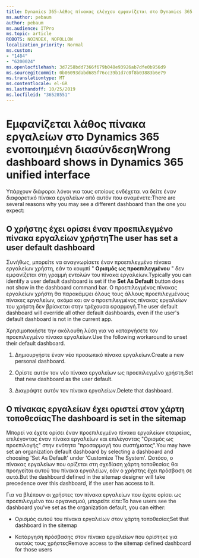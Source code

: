 ```yaml
---
title: Dynamics 365-λάθος πίνακας ελέγχου εμφανίζεται στο Dynamics 365 ενοποιημένη διασύνδεση
ms.author: pebaum
author: pebaum
ms.audience: ITPro
ms.topic: article
ROBOTS: NOINDEX, NOFOLLOW
localization_priority: Normal
ms.custom:
- "1484"
- "6200024"
ms.openlocfilehash: 3d7258bdd7366f679b048e93926ab7dfe0b956d9
ms.sourcegitcommit: 0b06093dabd685f76cc39b1d7c0f8b03883b6e79
ms.translationtype: MT
ms.contentlocale: el-GR
ms.lasthandoff: 10/25/2019
ms.locfileid: "36528551"
---
```

# <a name="wrong-dashboard-shows-in-dynamics-365-unified-interface"></a><span data-ttu-id="e2254-102">Εμφανίζεται λάθος πίνακα εργαλείων στο Dynamics 365 ενοποιημένη διασύνδεση</span><span class="sxs-lookup"><span data-stu-id="e2254-102">Wrong dashboard shows in Dynamics 365 unified interface</span></span>

<span data-ttu-id="e2254-103">Υπάρχουν διάφοροι λόγοι για τους οποίους ενδέχεται να δείτε έναν διαφορετικό πίνακα εργαλείων από αυτόν που αναμένετε:</span><span class="sxs-lookup"><span data-stu-id="e2254-103">There are several reasons why you may see a different dashboard than the one you expect:</span></span>

## <a name="the-user-has-set-a-user-default-dashboard"></a><span data-ttu-id="e2254-104">Ο χρήστης έχει ορίσει έναν προεπιλεγμένο πίνακα εργαλείων χρήστη</span><span class="sxs-lookup"><span data-stu-id="e2254-104">The user has set a user default dashboard</span></span> 

<span data-ttu-id="e2254-105">Συνήθως, μπορείτε να αναγνωρίσετε έναν προεπιλεγμένο πίνακα εργαλείων χρήστη, εάν το κουμπί " **Ορισμός ως προεπιλεγμένου** " δεν εμφανίζεται στη γραμμή εντολών του πίνακα εργαλείων.</span><span class="sxs-lookup"><span data-stu-id="e2254-105">Typically you can identify a user default dashboard is set if the **Set As Default** button does not show in the dashboard command bar.</span></span> <span data-ttu-id="e2254-106">Ο προεπιλεγμένος πίνακας εργαλείων χρήστη θα παρακάμψει όλους τους άλλους προεπιλεγμένους πίνακες εργαλείων, ακόμα και αν ο προεπιλεγμένος πίνακας εργαλείων του χρήστη δεν βρίσκεται στην τρέχουσα εφαρμογή.</span><span class="sxs-lookup"><span data-stu-id="e2254-106">The user default dashboard will override all other default dashboards, even if the user's default dashboard is not in the current app.</span></span>

<span data-ttu-id="e2254-107">Χρησιμοποιήστε την ακόλουθη λύση για να καταργήσετε τον προεπιλεγμένο πίνακα εργαλείων.</span><span class="sxs-lookup"><span data-stu-id="e2254-107">Use the following workaround to unset their default dashboard.</span></span>

1. <span data-ttu-id="e2254-108">Δημιουργήστε έναν νέο προσωπικό πίνακα εργαλείων.</span><span class="sxs-lookup"><span data-stu-id="e2254-108">Create a new personal dashboard.</span></span>

2. <span data-ttu-id="e2254-109">Ορίστε αυτόν τον νέο πίνακα εργαλείων ως προεπιλεγμένο χρήστη.</span><span class="sxs-lookup"><span data-stu-id="e2254-109">Set that new dashboard as the user default.</span></span>

3. <span data-ttu-id="e2254-110">Διαγράψτε αυτόν τον πίνακα εργαλείων.</span><span class="sxs-lookup"><span data-stu-id="e2254-110">Delete that dashboard.</span></span>

## <a name="the-dashboard-is-set-in-the-sitemap"></a><span data-ttu-id="e2254-111">Ο πίνακας εργαλείων έχει οριστεί στον χάρτη τοποθεσίας</span><span class="sxs-lookup"><span data-stu-id="e2254-111">The dashboard is set in the sitemap</span></span>

<span data-ttu-id="e2254-112">Μπορεί να έχετε ορίσει έναν προεπιλεγμένο πίνακα εργαλείων εταιρείας, επιλέγοντας έναν πίνακα εργαλείων και επιλέγοντας "Ορισμός ως προεπιλογής" στην ενότητα "προσαρμογή του συστήματος".</span><span class="sxs-lookup"><span data-stu-id="e2254-112">You may have set an organization default dashboard by selecting a dashboard and choosing 'Set As Default' under 'Customize The System'.</span></span> <span data-ttu-id="e2254-113">Ωστόσο, ο πίνακας εργαλείων που ορίζεται στη σχεδίαση χάρτη τοποθεσίας θα προηγείται αυτού του πίνακα εργαλείων, εάν ο χρήστης έχει πρόσβαση σε αυτό.</span><span class="sxs-lookup"><span data-stu-id="e2254-113">But the dashboard defined in the sitemap designer will take precedence over this dashboard, if the user has access to it.</span></span>

<span data-ttu-id="e2254-114">Για να βλέπουν οι χρήστες τον πίνακα εργαλείων που έχετε ορίσει ως προεπιλεγμένο του οργανισμού, μπορείτε είτε:</span><span class="sxs-lookup"><span data-stu-id="e2254-114">To have users see the dashboard you've set as the organization default, you can either:</span></span>

* <span data-ttu-id="e2254-115">Ορισμός αυτού του πίνακα εργαλείων στον χάρτη τοποθεσίας</span><span class="sxs-lookup"><span data-stu-id="e2254-115">Set that dashboard in the sitemap</span></span>

* <span data-ttu-id="e2254-116">Κατάργηση πρόσβασης στον πίνακα εργαλείων που ορίστηκε για αυτούς τους χρήστες</span><span class="sxs-lookup"><span data-stu-id="e2254-116">Remove access to the sitemap defined dashboard for those users</span></span>
